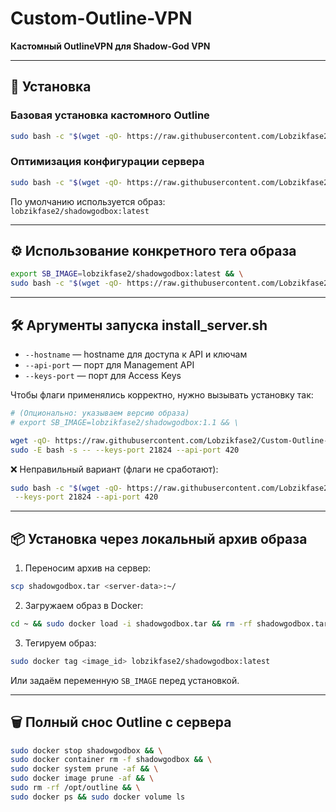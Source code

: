 # Custom-Outline-VPN
**Кастомный OutlineVPN для Shadow-God VPN**

---

## 🚀 Установка

### Базовая установка кастомного Outline
```bash
sudo bash -c "$(wget -qO- https://raw.githubusercontent.com/Lobzikfase2/Custom-Outline-VPN/main/install_server.sh)"
```

### Оптимизация конфигурации сервера
```bash
sudo bash -c "$(wget -qO- https://raw.githubusercontent.com/Lobzikfase2/Custom-Outline-VPN/refs/heads/main/enchant_outline.sh)"
```

По умолчанию используется образ:  
`lobzikfase2/shadowgodbox:latest`

---

## ⚙️ Использование конкретного тега образа

```bash
export SB_IMAGE=lobzikfase2/shadowgodbox:latest && \
sudo bash -c "$(wget -qO- https://raw.githubusercontent.com/Lobzikfase2/Custom-Outline-VPN/main/install_server.sh)"
```

---

## 🛠 Аргументы запуска install_server.sh

- `--hostname` — hostname для доступа к API и ключам  
- `--api-port` — порт для Management API  
- `--keys-port` — порт для Access Keys  

Чтобы флаги применялись корректно, нужно вызывать установку так:

```bash
# (Опционально: указываем версию образа)
# export SB_IMAGE=lobzikfase2/shadowgodbox:1.1 && \

wget -qO- https://raw.githubusercontent.com/Lobzikfase2/Custom-Outline-VPN/main/install_server.sh | \
sudo -E bash -s -- --keys-port 21824 --api-port 420
```

❌ Неправильный вариант (флаги не сработают):
```bash
sudo bash -c "$(wget -qO- https://raw.githubusercontent.com/Lobzikfase2/Custom-Outline-VPN/main/install_server.sh)" \
 --keys-port 21824 --api-port 420
```

---

## 📦 Установка через локальный архив образа

1. Переносим архив на сервер:
```bash
scp shadowgodbox.tar <server-data>:~/
```

2. Загружаем образ в Docker:
```bash
cd ~ && sudo docker load -i shadowgodbox.tar && rm -rf shadowgodbox.tar
```

3. Тегируем образ:
```bash
sudo docker tag <image_id> lobzikfase2/shadowgodbox:latest
```

Или задаём переменную `SB_IMAGE` перед установкой.

---

## 🗑 Полный снос Outline с сервера
```bash
sudo docker stop shadowgodbox && \
sudo docker container rm -f shadowgodbox && \
sudo docker system prune -af && \
sudo docker image prune -af && \
sudo rm -rf /opt/outline && \
sudo docker ps && sudo docker volume ls
```
